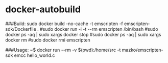 # docker-autobuild

###Build:
	sudo docker build -no-cache -t emscripten -f emscripten-sdk/Dockerfile .
	#sudo docker run -i -t --rm emscripten /bin/bash
	#sudo docker ps -aq | sudo xargs docker stop
	#sudo docker ps -aq | sudo xargs docker rm
	#sudo docker rmi emscripten

###Usage:
    ~$ docker run --rm -v $(pwd):/home/src -t mazko/emscripten-sdk emcc hello_world.c
